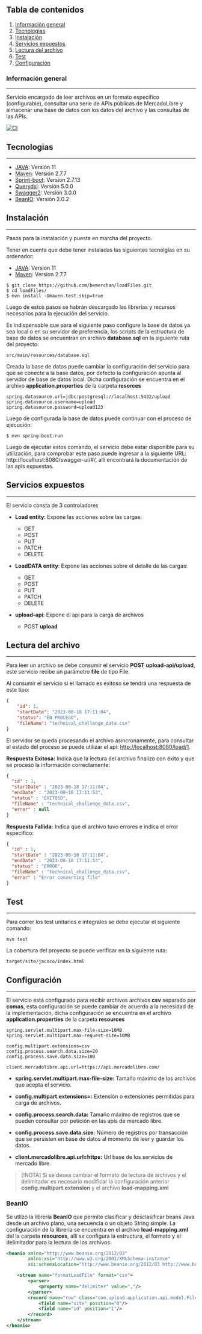 ## Tabla de contenidos
1. [Información general](#informacin-general)
2. [Tecnologias](#tecnologias)
3. [Instalación](#instalacin)
4. [Servicios expuestos](#servicios-expuestos)
5. [Lectura del archivo](#lectura-del-archivo)
6. [Test](#test)
7. [Configuración](#configuracin)
### Información general
***
Servicio encargado de leer archivos en un formato especifico (configurable), consultar una serie de APIs
públicas de MercadoLibre y almacenar una base de datos con los datos del archivo y las consultas de las APIs.

[![CI](https://github.com/flori/json/actions/workflows/ci.yml/badge.svg)](https://github.com/flori/json/actions/workflows/ci.yml)

## Tecnologias
***
* [JAVA](https://www.java.com/es/): Versión 11
* [Maven](https://maven.apache.org/): Versión 2.7.7
* [Sprint-boot](https://spring.io/projects/spring-boot): Version 2.7.13
* [Querydsl](http://querydsl.com/): Versión 5.0.0
* [Swagger2](https://swagger.io/): Versión 3.0.0
* [BeanIO](https://swagger.io/): Versión 2.0.2

## Instalación
***
Pasos para la instalación y puesta en marcha del proyecto.

Tener en cuenta que debe tener instaladas las siguientes tecnolgías en su ordenador:

* [JAVA](https://www.java.com/es/): Version 11
* [Maven](https://maven.apache.org/): Version 2.7.7

```shell
$ git clone https://github.com/bemerchan/loadFiles.git
$ cd loadFiles/
$ mvn install -Dmaven.test.skip=true
```

Luego de estos pasos se habrán descargado las librerías y recursos necesarios para la ejecución del servicio. 

Es indispensable que para el siguiente paso configure la base de datos ya sea local o en su servidor de preferencia, los scripts de la estructura de base de datos se encuentran en archivo **database.sql** en la siguiente ruta del proyecto:

```
src/main/resources/database.sql
```

Creada la base de datos puede cambiar la configuración del servicio para que se conecte a la base datos, por defecto la configuración apunta al servidor de base de datos local. Dicha configuración se encuentra en el archivo **application.properties** de la carpeta **resorces**

```properties
spring.datasource.url=jdbc:postgresql://localhost:5432/upload
spring.datasource.username=upload
spring.datasource.password=upload123
```

Luego de configurada la base de datos puede continuar con el proceso de ejecución:

```shell
$ mvn spring-boot:run
```

Luego de ejecutar estos comando, el servicio debe estar disponible para su utilización, para comprobar este paso puede ingresar a la siguiente URL: http://localhost:8080/swagger-ui/#/, allí encontrará la documentación de las apis expuestas.


## Servicios expuestos
***
El servicio consta de 3 controladores
* **Load entity**: Expone las acciones sobre las cargas:
  * GET
  * POST
  * PUT
  * PATCH
  * DELETE
  
* **LoadDATA entity**: Expone las acciones sobre el detalle de las cargas:
  * GET
  * POST
  * PUT
  * PATCH
  * DELETE
* **upload-api**: Expone el api para la carga de archivos
  * POST **upload**
  
## Lectura del archivo
***
Para leer un archivo se debe consumir el servicio **POST** **upload-api/upload**, este servicio recibe un parámetro **file** de tipo File.

Al consumir el servicio si el llamado es exitoso se tendrá una respuesta de este tipo:

```json
{
    "id": 1,
    "startDate": "2023-08-18 17:11:04",
    "status": "EN PROCESO",
    "fileName": "technical_challenge_data.csv"
}
```

El servidor se queda procesando el archivo asincronamente, para consultar el estado del proceso se puede utilizar el api: [http://localhost:8080/load/1]( http://localhost:8080/load/1).

**Respuesta Exitosa:** Indica que la lectura del archivo finalizo con éxito y que se procesó la información correctamente:

```json
{
  "id" : 1,
  "startDate" : "2023-08-18 17:11:04",
  "endDate" : "2023-08-18 17:11:53",
  "status" : "EXITOSO",
  "fileName" : "technical_challenge_data.csv",
  "error" : null
}
```

**Respuesta Fallida:** Indica que el archivo tuvo errores e indica el error especifico:

```json
{
  "id" : 1,
  "startDate" : "2023-08-18 17:11:04",
  "endDate" : "2023-08-18 17:11:53",
  "status" : "ERROR",
  "fileName" : "technical_challenge_data.csv",
  "error" : "Error converting file"
}
```

## Test
***
Para correr los test unitarios e integrales se debe ejecutar el siguiente comando:
```shell
mvn test
```
La cobertura del proyecto se puede verificar en la siguiente ruta:
```
target/site/jacoco/index.html
```

## Configuración
***
El servicio está configurado para recibir archivos archivos **csv** separado por **comas**, esta configuración se puede cambiar de acuerdo a la necesidad de la implementación, dicha configuración se encuentra en el archivo **application.properties** de la carpeta **resources**

```properties
spring.servlet.multipart.max-file-size=10MB
spring.servlet.multipart.max-request-size=10MB

config.multipart.extensions=csv
config.process.search.data.size=20
config.process.save.data.size=100

client.mercadolibre.api.url=https://api.mercadolibre.com/
```

* **spring.servlet.multipart.max-file-size:** Tamaño máximo de los archivos que acepta el servicio.

* **config.multipart.extensions=:** Extensión o extensiones permitidas para carga de archivos.

* **config.process.search.data:** Tamaño máximo de registros que se pueden consultar por petición en las apis de mercado libre.

* **config.process.save.data.size:** Número de registros por transacción que se persisten en base de datos al momento de leer y guardar los datos.

* **client.mercadolibre.api.url=https:** Url base de los servicios de mercado libre.

> [!NOTA] 
> Si se desea cambiar el formato de lectura de archivos y el delimitador es necesario modificar la configuración anterior **config.multipart.extension** y el archivo **load-mapping.xml**

### BeanIO
Se utlizó la librería **BeanIO** que permite clasificar y desclasificar beans Java desde un archivo plano, una secuencia o un objeto String simple. La configuración de la libreria se encuentra en el archivo **load-mapping.xml** del la carpeta **resources**, allí se configura la estructura, el formato y el delimitador para la lectura de los archivos:

```xml
<beanio xmlns="http://www.beanio.org/2012/03"
        xmlns:xsi="http://www.w3.org/2001/XMLSchema-instance"
        xsi:schemaLocation="http://www.beanio.org/2012/03 http://www.beanio.org/2012/03/beanio.xsd">

    <stream name="formatLoadFile" format="csv">
        <parser>
            <property name="delimiter" value=","/>
        </parser>
        <record name="row" class="com.upload.application.api.model.FileRow">
            <field name="site" position="0"/>
            <field name="id" position="1"/>
        </record>
    </stream>
</beanio>
```


